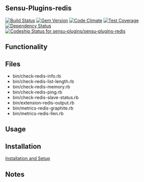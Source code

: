 ## Sensu-Plugins-redis

[![Build Status](https://travis-ci.org/sensu-plugins/sensu-plugins-redis.svg?branch=master)](https://travis-ci.org/sensu-plugins/sensu-plugins-redis)
[![Gem Version](https://badge.fury.io/rb/sensu-plugins-redis.svg)](http://badge.fury.io/rb/sensu-plugins-redis)
[![Code Climate](https://codeclimate.com/github/sensu-plugins/sensu-plugins-redis/badges/gpa.svg)](https://codeclimate.com/github/sensu-plugins/sensu-plugins-redis)
[![Test Coverage](https://codeclimate.com/github/sensu-plugins/sensu-plugins-redis/badges/coverage.svg)](https://codeclimate.com/github/sensu-plugins/sensu-plugins-redis)
[![Dependency Status](https://gemnasium.com/sensu-plugins/sensu-plugins-redis.svg)](https://gemnasium.com/sensu-plugins/sensu-plugins-redis)
[ ![Codeship Status for sensu-plugins/sensu-plugins-redis](https://codeship.com/projects/e211de50-e89a-0132-adeb-62885e5c211b/status?branch=master)](https://codeship.com/projects/82841)

## Functionality

## Files
 * bin/check-redis-info.rb
 * bin/check-redis-list-length.rb
 * bin/check-redis-memory.rb
 * bin/check-redis-ping.rb
 * bin/check-redis-slave-status.rb
 * bin/extension-redis-output.rb
 * bin/metrics-redis-graphite.rb
 * bin/metrics-redis-llen.rb

## Usage

## Installation

[Installation and Setup](https://github.com/sensu-plugins/documentation/blob/master/user_docs/installation_instructions.md)

## Notes
